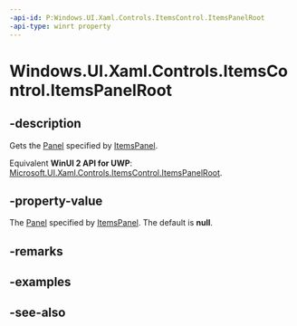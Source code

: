 ```yaml
---
-api-id: P:Windows.UI.Xaml.Controls.ItemsControl.ItemsPanelRoot
-api-type: winrt property
---
```


<!-- Property syntax
public Windows.UI.Xaml.Controls.Panel ItemsPanelRoot { get; }
-->

# Windows.UI.Xaml.Controls.ItemsControl.ItemsPanelRoot

## -description
Gets the [Panel](panel.md) specified by [ItemsPanel](itemscontrol_itemspanel.md).

Equivalent **WinUI 2 API for UWP**: [Microsoft.UI.Xaml.Controls.ItemsControl.ItemsPanelRoot](/windows/winui/api/microsoft.ui.xaml.controls.itemscontrol.itemspanelroot).

## -property-value
The [Panel](panel.md) specified by [ItemsPanel](itemscontrol_itemspanel.md). The default is **null**.

## -remarks

## -examples

## -see-also
